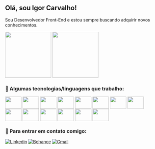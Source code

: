 ## Olá, sou Igor Carvalho!
Sou Desenvolvedor Front-End e estou sempre buscando adquirir novos conhecimentos.
<div>
    <img height= "150em" src="https://github-readme-stats.vercel.app/api?username=igorfcarv&show_icons=true&theme=dark">
    <img height= "150em" src="https://github-readme-stats.vercel.app/api/top-langs/?username=igorfcarv&show_icons=true&theme=dark">
</div>

### 🌱 Algumas tecnologias/linguagens que trabalho:
  <div>
    <img align="center" height="40" width="53" src="https://cdn.jsdelivr.net/gh/devicons/devicon/icons/html5/html5-plain-wordmark.svg"/>
    <img align="center" height="40" width="53" src="https://cdn.jsdelivr.net/gh/devicons/devicon/icons/css3/css3-plain-wordmark.svg"/>
    <img align="center" height="40" width="53" src="https://cdn.jsdelivr.net/gh/devicons/devicon/icons/javascript/javascript-original.svg"/>
    <img align="center" height="40" width="53" src="https://cdn.jsdelivr.net/gh/devicons/devicon/icons/bootstrap/bootstrap-original-wordmark.svg"/>
    <img align="center" height="40" width="53" src="https://cdn.jsdelivr.net/gh/devicons/devicon/icons/php/php-original.svg"/>
    <img align="center" height="40" width="53" src="https://cdn.jsdelivr.net/gh/devicons/devicon/icons/laravel/laravel-plain.svg"/>
    <img align="center" height="40" width="53" src="https://cdn.jsdelivr.net/gh/devicons/devicon/icons/react/react-original.svg"/>
    <img align="center" height="40" width="53" src="https://cdn.jsdelivr.net/gh/devicons/devicon/icons/git/git-original.svg"/>
    <img align="center" height="40" width="53" src="https://cdn.jsdelivr.net/gh/devicons/devicon/icons/gitlab/gitlab-original.svg"/>
    <img align="center" height="40" width="53" src="https://cdn.jsdelivr.net/gh/devicons/devicon/icons/wordpress/wordpress-plain.svg"/>
    <img align="center" height="40" width="53" src="https://cdn.jsdelivr.net/gh/devicons/devicon/icons/illustrator/illustrator-plain.svg"/>
    <img align="center" height="40" width="53" src="https://cdn.jsdelivr.net/gh/devicons/devicon/icons/photoshop/photoshop-plain.svg"/>
    <img align="center" height="40" width="53" src="https://cdn.jsdelivr.net/gh/devicons/devicon/icons/premierepro/premierepro-plain.svg"/>
    <img align="center" height="40" width="53" src="https://cdn.jsdelivr.net/gh/devicons/devicon/icons/figma/figma-original.svg"/>
  </div>

  ### 💬 Para entrar em contato comigo:
  [![Linkedin](https://img.shields.io/badge/LinkedIn-0077B5?style=for-the-badge&logo=linkedin&logoColor=white)](https://www.linkedin.com/in/igor-carvalho-franca/)
  [![Behance](https://img.shields.io/badge/-Behance-blue?style=for-the-badge&logo=behance&logoColor=white)](https://www.behance.net/igorcarvalho34/)
  [![Gmail](https://img.shields.io/badge/Gmail-D14836?style=for-the-badge&logo=gmail&logoColor=whit)](mailto:carvalhof.igor@gmail.com)
<!--
**igorfCarv/igorfCarv** is a ✨ _special_ ✨ repository because its `README.md` (this file) appears on your GitHub profile.

Here are some ideas to get you started:

- 🔭 I’m currently working on ...
- 🌱 I’m currently learning ...
- 👯 I’m looking to collaborate on ...
- 🤔 I’m looking for help with ...
- 💬 Ask me about ...
- 📫 How to reach me: ...
- 😄 Pronouns: ...
- ⚡ Fun fact: ...
-->
